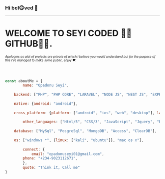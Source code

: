### Hi bel😊ved 👋
<hr />

<!--
**seyicoded/seyicoded** is a ✨ _special_ ✨ repository because its `README.md` (this file) appears on your GitHub profile.

Here are some ideas to get you started:

- 🔭 I’m currently working on ...
- 🌱 I’m currently learning ...
- 👯 I’m looking to collaborate on ...
- 🤔 I’m looking for help with ...
- 💬 Ask me about ...
- 📫 How to reach me: ...
- 😄 Pronouns: ...
- ⚡ Fun fact: ...
-->

<h1>WELCOME TO SEYI CODED 🥰🥰GITHUB🥰🥰.</h1>
<h6 style="font-size: 10">Apologies as alot of projects are private of which i believe you would understand but for the purpose of this i've managed to make some public, enjoy &hearts;.</h6>

<br />

```javascript
const aboutMe = {
    	name: "Opadonu Seyi",
	
	backend: ["PHP", "PHP CORE", "LARAVEL", "NODE JS", "NEST JS", "EXPRESS"],
	
	native: {android: "android"},
	
	cross_platform: {platform: ["android", "ios", "web", "desktop"], language: ["react native", "electron", "expo"]},
	
    	other_languages: ["Html/5", "CSS/3", "JavaScript", "Jquery", "BS", "Ajax Embodiment", "ReactJS", "and more"],
	
	database: ["MySql", "PosgreSql", "MongoDB", "Access", "ClearDB"],
	
	os: ["windows *", {linux: ["kali", "ubuntu"]}, "mac os x"],
	
    	connect: {
        	email: "opadonuseyi01@gmail.com",
		phone: "+234-9023112671",
    	},
    	quote: "Think it, Call me"
}
```
